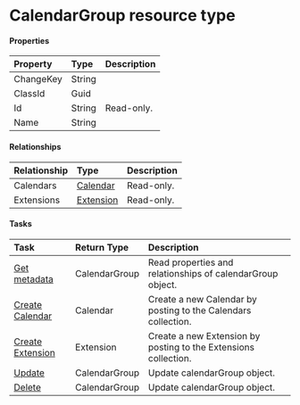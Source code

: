 # CalendarGroup resource type



#### Properties
| Property	   | Type	|Description|
|:---------------|:--------|:----------|
|ChangeKey|String||
|ClassId|Guid||
|Id|String| Read-only.|
|Name|String||

#### Relationships
| Relationship | Type	|Description|
|:---------------|:--------|:----------|
|Calendars|[Calendar](calendar.md)| Read-only.|
|Extensions|[Extension](extension.md)| Read-only.|

#### Tasks

| Task		   | Return Type	|Description|
|:---------------|:--------|:----------|
|[Get metadata](../api/calendargroup_get.md) | CalendarGroup |Read properties and relationships of calendarGroup object.|
|[Create Calendar]((../api/calendargroup_post_calendars.md)) |Calendar| Create a new Calendar by posting to the Calendars collection.|
|[Create Extension]((../api/calendargroup_post_extensions.md)) |Extension| Create a new Extension by posting to the Extensions collection.|
|[Update](../api/calendargroup_update.md) | CalendarGroup	|Update calendarGroup object. |
|[Delete](../api/calendargroup_delete.md) | CalendarGroup	|Update calendarGroup object. |
